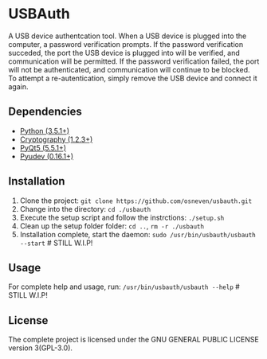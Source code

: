 # USBAuth
A USB device authentcation tool. When a USB device is plugged into the computer, a password verification prompts. If the password verification succeded, the port the USB device is plugged into will be verified, and communication will be permitted. If the password verification failed, the port will not be authenticated, and communication will continue to be blocked. To attempt a re-autentication, simply remove the USB device and connect it again.

## Dependencies
-   [Python (3.5.1+)](https://www.python.org/)
-   [Cryptography (1.2.3+)](https://pypi.python.org/pypi/cryptography)
-   [PyQt5 (5.5.1+)](https://pypi.python.org/pypi/PyQt5/5.6)
-   [Pyudev (0.16.1+)](https://pypi.python.org/pypi/pyudev)

## Installation
1.  Clone the project: `git clone https://github.com/osneven/usbauth.git`
2.  Change into the directory: `cd ./usbauth`
3.  Execute the setup script and follow the instrctions: `./setup.sh`
4.  Clean up the setup folder folder: `cd ..`, `rm -r ./usbauth`
5.  Installation complete, start the daemon: `sudo /usr/bin/usbauth/usbauth --start` # STILL W.I.P!

## Usage
For complete help and usage, run: `/usr/bin/usbauth/usbauth --help` # STILL W.I.P!

## License
The complete project is licensed under the GNU GENERAL PUBLIC LICENSE version 3(GPL-3.0).
